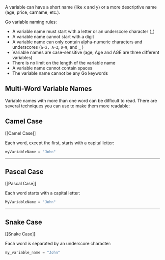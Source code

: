 A variable can have a short name (like x and y) or a more descriptive name (age, price, carname, etc.).

Go variable naming rules:
- A variable name must start with a letter or an underscore character (_)
- A variable name cannot start with a digit
- A variable name can only contain alpha-numeric characters and underscores (`a-z, A-Z`, `0-9`, and `_` )
- Variable names are case-sensitive (age, Age and AGE are three different variables)
- There is no limit on the length of the variable name
- A variable name cannot contain spaces
- The variable name cannot be any Go keywords
## Multi-Word Variable Names

Variable names with more than one word can be difficult to read.
There are several techniques you can use to make them more readable:

## Camel Case
[[Camel Case]]

Each word, except the first, starts with a capital letter:
``` Go
myVariableName = "John"
```

---
## Pascal Case
[[Pascal Case]]

Each word starts with a capital letter:
```Go
MyVariableName = "John"
```

---
## Snake Case
[[Snake Case]]

Each word is separated by an underscore character:
```Go
my_variable_name = "John"
```
